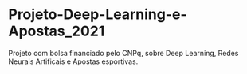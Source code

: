 # Projeto-Deep-Learning-e-Apostas_2021
Projeto com bolsa financiado pelo CNPq, sobre Deep Learning, Redes Neurais Artificais e Apostas esportivas.
